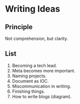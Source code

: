 # Writing Ideas

## Principle

Not comprehension, but clarity.

## List

1. Becoming a tech lead.
2. Meta becomes more important.
3. Naming projects.
4. Document as IOC.
5. Miscommunication in writing.
6. Finishing things.
7. How to write blogs (diagram).

